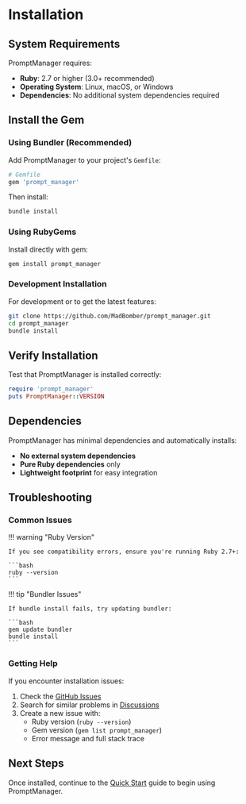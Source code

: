 # Installation

## System Requirements

PromptManager requires:

- **Ruby**: 2.7 or higher (3.0+ recommended)
- **Operating System**: Linux, macOS, or Windows
- **Dependencies**: No additional system dependencies required

## Install the Gem

### Using Bundler (Recommended)

Add PromptManager to your project's `Gemfile`:

```ruby
# Gemfile
gem 'prompt_manager'
```

Then install:

```bash
bundle install
```

### Using RubyGems

Install directly with gem:

```bash
gem install prompt_manager
```

### Development Installation

For development or to get the latest features:

```bash
git clone https://github.com/MadBomber/prompt_manager.git
cd prompt_manager
bundle install
```

## Verify Installation

Test that PromptManager is installed correctly:

```ruby
require 'prompt_manager'
puts PromptManager::VERSION
```

## Dependencies

PromptManager has minimal dependencies and automatically installs:

- **No external system dependencies**
- **Pure Ruby dependencies** only
- **Lightweight footprint** for easy integration

## Troubleshooting

### Common Issues

!!! warning "Ruby Version"
    
    If you see compatibility errors, ensure you're running Ruby 2.7+:
    
    ```bash
    ruby --version
    ```

!!! tip "Bundler Issues"
    
    If bundle install fails, try updating bundler:
    
    ```bash
    gem update bundler
    bundle install
    ```

### Getting Help

If you encounter installation issues:

1. Check the [GitHub Issues](https://github.com/MadBomber/prompt_manager/issues)
2. Search for similar problems in [Discussions](https://github.com/MadBomber/prompt_manager/discussions)  
3. Create a new issue with:
   - Ruby version (`ruby --version`)
   - Gem version (`gem list prompt_manager`)
   - Error message and full stack trace

## Next Steps

Once installed, continue to the [Quick Start](quick-start.md) guide to begin using PromptManager.
